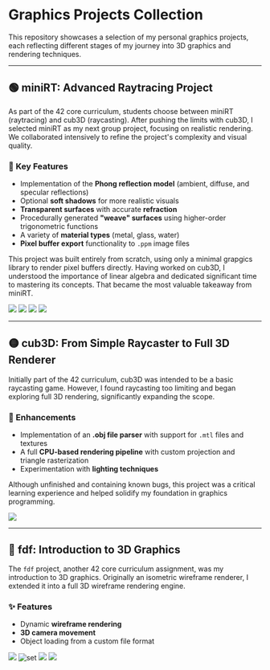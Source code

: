 # Graphics Projects Collection

This repository showcases a selection of my personal graphics projects, each reflecting different stages of my journey into 3D graphics and rendering techniques.

---

## 🟢 miniRT: Advanced Raytracing Project

As part of the 42 core curriculum, students choose between miniRT (raytracing) and cub3D (raycasting). After pushing the limits with cub3D, I selected miniRT as my next group project, focusing on realistic rendering. We collaborated intensively to refine the project's complexity and visual quality.

### 🔧 Key Features

- Implementation of the **Phong reflection model** (ambient, diffuse, and specular reflections)
- Optional **soft shadows** for more realistic visuals
- **Transparent surfaces** with accurate **refraction**
- Procedurally generated **"weave" surfaces** using higher-order trigonometric functions
- A variety of **material types** (metal, glass, water)
- **Pixel buffer export** functionality to `.ppm` image files

This project was built entirely from scratch, using only a minimal grapgics library to render pixel buffers directly. Having worked on cub3D, I understood the importance of linear algebra and dedicated significant time to mastering its concepts. That became the most valuable takeaway from miniRT.

![](images/miniRT/first_smooth_shadow_high_res.png)
![](images/miniRT/ocean1.png)
![](images/miniRT/refraction_in_glass_air_spheres.png)
![](images/miniRT/spotlight.png)

---

## 🟡 cub3D: From Simple Raycaster to Full 3D Renderer

Initially part of the 42 curriculum, cub3D was intended to be a basic raycasting game. However, I found raycasting too limiting and began exploring full 3D rendering, significantly expanding the scope.

### 🧪 Enhancements

- Implementation of an **.obj file parser** with support for `.mtl` files and textures
- A full **CPU-based rendering pipeline** with custom projection and triangle rasterization
- Experimentation with **lighting techniques**

Although unfinished and containing known bugs, this project was a critical learning experience and helped solidify my foundation in graphics programming.

![](images/cub3D/laptop.png)

---

## 🔵 fdf: Introduction to 3D Graphics

The `fdf` project, another 42 core curriculum assignment, was my introduction to 3D graphics. Originally an isometric wireframe renderer, I extended it into a full 3D wireframe rendering engine.

### ✨ Features

- Dynamic **wireframe rendering**
- **3D camera movement**
- Object loading from a custom file format

![](images/fdf/landscape.png)
![ set](images/fdf/julia.png)
![](images/fdf/pylone.png)
![](images/fdf/42.png)
